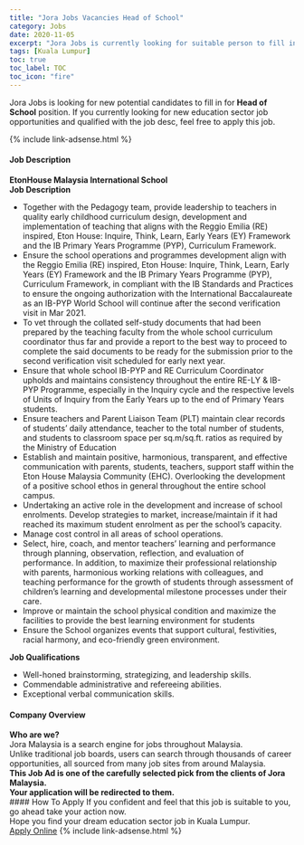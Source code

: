 ```yaml
---
title: "Jora Jobs Vacancies Head of School" 
category: Jobs 
date: 2020-11-05 
excerpt: "Jora Jobs is currently looking for suitable person to fill in the Head of School which positioned at Kuala Lumpur" 
tags: [Kuala Lumpur] 
toc: true 
toc_label: TOC 
toc_icon: "fire" 
--- 
```


<p>Jora Jobs is looking for new potential candidates to fill in for <b>Head of School</b> position. If you currently looking for new education sector job opportunities and qualified with the job desc, feel free to apply this job.
</p>{% include link-adsense.html %} 
 <div><div><div><h4>Job Description</h4></div></div><div><div><span><div><div><strong>EtonHouse Malaysia International School</strong></div><div><div><strong>Job Description</strong></div><ul><li>Together with the Pedagogy team, provide leadership to teachers in quality early childhood curriculum design, development and implementation of teaching that aligns with the Reggio Emilia (RE) inspired, Eton House: Inquire, Think, Learn, Early Years (EY) Framework and the IB Primary Years Programme (PYP), Curriculum Framework.</li><li>Ensure the school operations and programmes development align with the Reggio Emilia (RE) inspired, Eton House: Inquire, Think, Learn, Early Years (EY) Framework and the IB Primary Years Programme (PYP), Curriculum Framework, in compliant with the IB Standards and Practices to ensure the ongoing authorization with the International Baccalaureate as an IB-PYP World School will continue after the second verification visit in Mar 2021.</li><li>To vet through the collated self-study documents that had been prepared by the teaching faculty from the whole school curriculum coordinator thus far and provide a report to the best way to proceed to complete the said documents to be ready for the submission prior to the second verification visit scheduled for early next year.</li><li>Ensure that whole school IB-PYP and RE Curriculum Coordinator upholds and maintains consistency throughout the entire RE-LY &amp; IB-PYP Programme, especially in the Inquiry cycle and the respective levels of Units of Inquiry from the Early Years up to the end of Primary Years students.</li><li>Ensure teachers and Parent Liaison Team (PLT) maintain clear records of students&#8217; daily attendance, teacher to the total number of students, and students to classroom space per sq.m/sq.ft. ratios as required by the Ministry of Education</li><li>Establish and maintain positive, harmonious, transparent, and effective communication with parents, students, teachers, support staff within the Eton House Malaysia Community (EHC). Overlooking the development of a positive school ethos in general throughout the entire school campus.</li><li>Undertaking an active role in the development and increase of school enrolments. Develop strategies to market, increase/maintain if it had reached its maximum student enrolment as per the school&#8217;s capacity.</li><li>Manage cost control in all areas of school operations.</li><li>Select, hire, coach, and mentor teachers&#8217; learning and performance through planning, observation, reflection, and evaluation of performance. In addition, to maximize their professional relationship with parents, harmonious working relations with colleagues, and teaching performance for the growth of students through assessment of children&#8217;s learning and developmental milestone processes under their care.</li><li>Improve or maintain the school physical condition and maximize the facilities to provide the best learning environment for students</li><li>Ensure the School organizes events that support cultural, festivities, racial harmony, and eco-friendly green environment.</li></ul></div><div><div><strong>Job Qualifications</strong></div><ul><li>Well-honed brainstorming, strategizing, and leadership skills.</li><li>Commendable administrative and refereeing abilities.</li><li>Exceptional verbal communication skills.</li></ul></div></div></span></div></div></div> 
<div><div><div><h4>Company Overview</h4></div></div><div><div><span><div><div>
<strong>Who are we?</strong></div>
<div>
	Jora Malaysia is a search engine for jobs throughout Malaysia.<br>
	Unlike traditional job boards, users can search through thousands of career opportunities, all sourced from many job sites from around Malaysia.&#160;</div>
<div>
<div>
<strong>This Job Ad is one of the carefully selected pick from the clients of Jora Malaysia.</strong></div>
<div>
<strong>Your application will be redirected to them.</strong></div>
</div></div></span></div></div></div> 
#### How To Apply 
If you confident and feel that this job is suitable to you, go ahead take your action now. <br/> 
Hope you find your dream education sector job in Kuala Lumpur. <br/> 
<a href="https://www.jobstreet.com.my/en/job/head-of-school-4418481?jobId=jobstreet-my-job-4418481&sectionRank=6&token=0~825f6d23-158a-4988-a0d5-91d95ab3d672&fr=SRP%20View%20In%20New%20Ta" class="btn btn--info" target="_blank" rel="nofollow noopenner">Apply Online</a> 
{% include link-adsense.html %} 